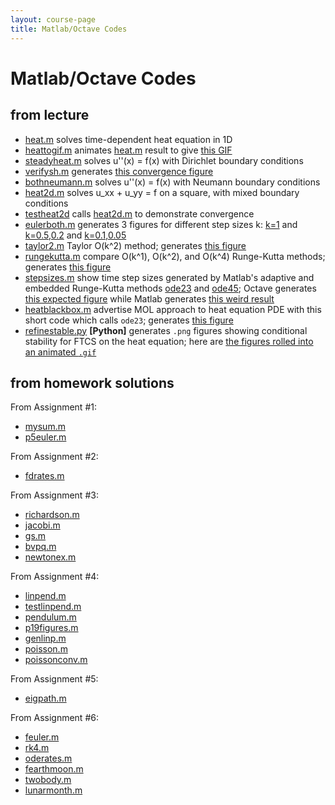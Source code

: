```yaml
---
layout: course-page
title: Matlab/Octave Codes
---
```


# Matlab/Octave Codes

## from lecture

  * [heat.m](assets/codes/heat.m) solves time-dependent heat equation in 1D
  * [heattogif.m](assets/codes/heattogif.m) animates [heat.m](assets/codes/heat.m) result to give [this GIF](assets/codes/figs/heat.gif)
  * [steadyheat.m](assets/codes/steadyheat.m) solves u''(x) = f(x) with Dirichlet boundary conditions
  * [verifysh.m](assets/codes/verifysh.m) generates [this convergence figure](assets/codes/figs/verifysh.png)
  * [bothneumann.m](assets/codes/bothneumann.m) solves u''(x) = f(x) with Neumann boundary conditions
  * [heat2d.m](assets/codes/heat2d.m) solves u_xx + u_yy = f on a square, with mixed boundary conditions
  * [testheat2d](assets/codes/testheat2d.m) calls [heat2d.m](assets/codes/heat2d.m) to demonstrate convergence
  * [eulerboth.m](assets/codes/eulerboth.m) generates 3 figures for different step sizes k: [k=1](assets/codes/figs/eulerbothone.png) and [k=0.5,0.2](assets/codes/figs/eulerbothsmaller.png) and [k=0.1,0.05](assets/codes/figs/eulerbothgood.png)
  * [taylor2.m](assets/codes/taylor2.m) Taylor O(k^2) method; generates [this figure](assets/codes/figs/taylor2.png)
  * [rungekutta.m](assets/codes/rungekutta.m) compare O(k^1), O(k^2), and O(k^4) Runge-Kutta methods; generates [this figure](assets/codes/figs/rungekutta.png)
  * [stepsizes.m](assets/codes/stepsizes.m) show time step sizes generated by Matlab's adaptive and embedded Runge-Kutta methods [ode23](https://www.mathworks.com/help/matlab/ref/ode23.html) and [ode45](https://www.mathworks.com/help/matlab/ref/ode45.html); Octave generates [this expected figure](assets/codes/figs/stepsizes_octave.png) while Matlab generates [this weird result](assets/codes/figs/stepsizes_matlab.png)
  * [heatblackbox.m](assets/codes/heatblackbox.m) advertise MOL approach to heat equation PDE with this short code which calls `ode23`; generates [this figure](assets/codes/figs/heatblackbox.png)
  * [refinestable.py](assets/codes/refinestable.py) **[Python]** generates `.png` figures showing conditional stability for FTCS on the heat equation; here are [the figures rolled into an animated `.gif`](assets/codes/refinestable.gif)

## from homework solutions

From Assignment #1:

  * [mysum.m](assets/codes/mysum.m)
  * [p5euler.m](assets/codes/p5euler.m)

From Assignment #2:

  * [fdrates.m](assets/codes/fdrates.m)

From Assignment #3:

  * [richardson.m](https://github.com/bueler/slide-teach/blob/master/iterative/richardson.m)
  * [jacobi.m](https://github.com/bueler/slide-teach/blob/master/iterative/jacobi.m)
  * [gs.m](https://github.com/bueler/slide-teach/blob/master/iterative/gs.m)
  * [bvpq.m](assets/codes/bvpq.m)
  * [newtonex.m](assets/codes/newtonex.m)

From Assignment #4:

  * [linpend.m](assets/codes/linpend.m)
  * [testlinpend.m](assets/codes/testlinpend.m)
  * [pendulum.m](assets/codes/pendulum.m)
  * [p19figures.m](assets/codes/p19figures.m)
  * [genlinp.m](assets/codes/genlinp.m)
  * [poisson.m](assets/codes/poisson.m)
  * [poissonconv.m](assets/codes/poissonconv.m)

From Assignment #5:

  * [eigpath.m](assets/codes/eigpath.m)

From Assignment #6:

  * [feuler.m](assets/codes/feuler.m)
  * [rk4.m](assets/codes/rk4.m)
  * [oderates.m](assets/codes/oderates.m)
  * [fearthmoon.m](assets/codes/fearthmoon.m)
  * [twobody.m](assets/codes/twobody.m)
  * [lunarmonth.m](assets/codes/lunarmonth.m)

